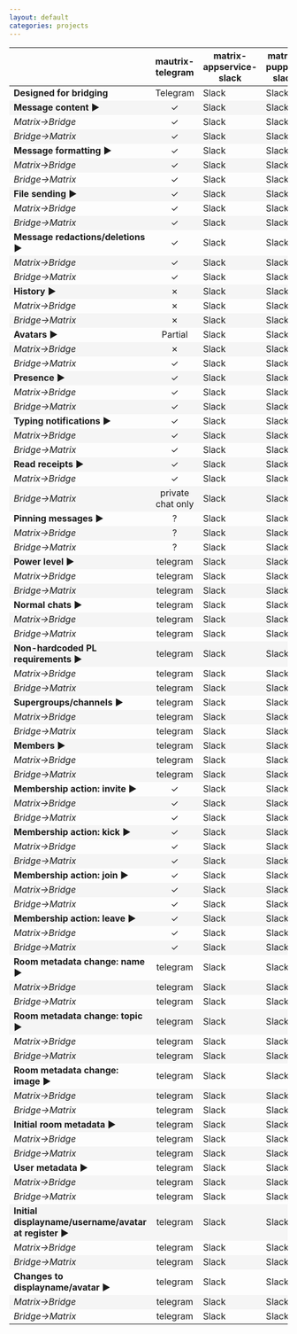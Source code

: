 ```yaml
---
layout: default
categories: projects
---
```


<style>
table {
    width: 100%
}

table tr td {
    width: 8%
}

table tr td:nth-child(1) {
    width: 18% !important;
}

#document table:first-of-type tr td:nth-child(1) {
  white-space: &#10007;wrap;
}

table tr:nth-child(even) {
  background-color: #f5f5f5;
}

table:nth-of-type(2) tr:nth-child(5)  {
    font-size: small;
}

.green {
    color: #78A830;
    font-weight: bold;
     font-size: x-large;
}
.orange {
    color: #F0A800;
}
.red {
    color: #D84830;
}
small {
    font-size: small;
    font-weight: normal;
}
h2 {
    padding-top: 10px;
}
.bridge-detail {
    display: none;
    text-align: centre;
}

.bridge-detail td:first-child {
    text-align: center;
}
</style>

<script>
var firstCol;
jQuery(document).ready(function() {
    firstCol = jQuery("td:nth-child(1)");
    firstCol.each(function( index ) {
        if (firstCol[index].children[0].nodeName === "STRONG") {
            jQuery(this).click(toggleChildren);
        } else if (firstCol[index].children[0].nodeName === "EM") {
            jQuery(firstCol[index].parentElement).addClass("bridge-detail");
        }
    });

    jQuery("td").each(function( index ) {
        var text = jQuery( this ).text();
        if (text.startsWith("Yes") || text.startsWith("✓")) {
            jQuery(this).addClass("green");
        }
        if (text.match(/Build from source|WIP|Predefined|Images|Partial|Text only/))
        {
            jQuery(this).addClass("orange");
        }
        if (text === "No" || text.startsWith("✗")) {
            jQuery(this).addClass("red");
        }
    });
});

function toggleChildren(e, index) {
    var label = jQuery(e.currentTarget.children[0]);
    var labelHtml = label.html();
    if(labelHtml.indexOf("▶") !== -1) {
        label.html(labelHtml.replace("▶", "▼"));
    } else {
        label.html(labelHtml.replace("▼", "▶"));
    }

    var nextTr = jQuery(e.currentTarget.parentElement).next();
    if (nextTr.children()[0].children[0].nodeName === "EM") {
        nextTr.toggle();
    } else {
        return;
    }
    var nextNextTr = nextTr.next();
    if (nextNextTr.children()[0].children[0].nodeName === "EM") {
        nextNextTr.toggle();
    }
}

</script>

|                                                                   | mautrix-telegram|matrix-appservice-slack|matrix-puppet-slack|matrix-appservice-irc|matrix-appservice-discord|mautrix-whatsapp|matrix-appservice-email|matrix-appservice-gitter|
|    ---                                                            |         :---:   |                  ---  |              ---  |              ---    |                  ---    |        ---     |                  ---  |                  ---   |
|**Designed for bridging**                                          |         Telegram|                  Slack|              Slack|                  IRC|                  discord|        whatsapp|                  email|                  gitter|
|**Message content &#x25B6;**                                       |         &#10003;|                  Slack|              Slack|                  IRC|                  discord|        whatsapp|                  email|                  gitter|
|*Matrix->Bridge*                                                   |         &#10003;|                  Slack|              Slack|                  IRC|                  discord|        whatsapp|                  email|                  gitter|
|*Bridge->Matrix*                                                   |         &#10003;|                  Slack|              Slack|                  IRC|                  discord|        whatsapp|                  email|                  gitter|
|**Message formatting &#x25B6;**                                    |         &#10003;|                  Slack|              Slack|                  IRC|                  discord|        whatsapp|                  email|                  gitter|
|*Matrix->Bridge*                                                   |         &#10003;|                  Slack|              Slack|                  IRC|                  discord|        whatsapp|                  email|                  gitter|
|*Bridge->Matrix*                                                   |         &#10003;|                  Slack|              Slack|                  IRC|                  discord|        whatsapp|                  email|                  gitter|
|**File sending &#x25B6;**                                          |         &#10003;|                  Slack|              Slack|                  IRC|                  discord|        whatsapp|                  email|                  gitter|
|*Matrix->Bridge*                                                   |         &#10003;|                  Slack|              Slack|                  IRC|                  discord|        whatsapp|                  email|                  gitter|
|*Bridge->Matrix*                                                   |         &#10003;|                  Slack|              Slack|                  IRC|                  discord|        whatsapp|                  email|                  gitter|
|**Message redactions/deletions &#x25B6;**                          |         &#10003;|                  Slack|              Slack|                  IRC|                  discord|        whatsapp|                  email|                  gitter|
|*Matrix->Bridge*                                                   |         &#10003;|                  Slack|              Slack|                  IRC|                  discord|        whatsapp|                  email|                  gitter|
|*Bridge->Matrix*                                                   |         &#10003;|                  Slack|              Slack|                  IRC|                  discord|        whatsapp|                  email|                  gitter|
|**History &#x25B6;**                                               |         &#10007;|                  Slack|              Slack|                  IRC|                  discord|        whatsapp|                  email|                  gitter|
|*Matrix->Bridge*                                                   |         &#10007;|                  Slack|              Slack|                  IRC|                  discord|        whatsapp|                  email|                  gitter|
|*Bridge->Matrix*                                                   |         &#10007;|                  Slack|              Slack|                  IRC|                  discord|        whatsapp|                  email|                  gitter|
|**Avatars &#x25B6;**                                               |         Partial |                  Slack|              Slack|                  IRC|                  discord|        whatsapp|                  email|                  gitter|
|*Matrix->Bridge*                                                   |         &#10007;|                  Slack|              Slack|                  IRC|                  discord|        whatsapp|                  email|                  gitter|
|*Bridge->Matrix*                                                   |         &#10003;|                  Slack|              Slack|                  IRC|                  discord|        whatsapp|                  email|                  gitter|
|**Presence &#x25B6;**                                              |         &#10003;|                  Slack|              Slack|                  IRC|                  discord|        whatsapp|                  email|                  gitter|
|*Matrix->Bridge*                                                   |         &#10003;|                  Slack|              Slack|                  IRC|                  discord|        whatsapp|                  email|                  gitter|
|*Bridge->Matrix*                                                   |         &#10003;|                  Slack|              Slack|                  IRC|                  discord|        whatsapp|                  email|                  gitter|
|**Typing notifications &#x25B6;**                                  |         &#10003;|                  Slack|              Slack|                  IRC|                  discord|        whatsapp|                  email|                  gitter|
|*Matrix->Bridge*                                                   |         &#10003;|                  Slack|              Slack|                  IRC|                  discord|        whatsapp|                  email|                  gitter|
|*Bridge->Matrix*                                                   |         &#10003;|                  Slack|              Slack|                  IRC|                  discord|        whatsapp|                  email|                  gitter|
|**Read receipts &#x25B6;**                                         |         &#10003;|                  Slack|              Slack|                  IRC|                  discord|        whatsapp|                  email|                  gitter|
|*Matrix->Bridge*                                                   |         &#10003;|                  Slack|              Slack|                  IRC|                  discord|        whatsapp|                  email|                  gitter|
|*Bridge->Matrix*                                                   |private chat only|                  Slack|              Slack|                  IRC|                  discord|        whatsapp|                  email|                  gitter|
|**Pinning messages &#x25B6;**                                      |         ?       |                  Slack|              Slack|                  IRC|                  discord|        whatsapp|                  email|                  gitter|
|*Matrix->Bridge*                                                   |         ?       |                  Slack|              Slack|                  IRC|                  discord|        whatsapp|                  email|                  gitter|
|*Bridge->Matrix*                                                   |         ?       |                  Slack|              Slack|                  IRC|                  discord|        whatsapp|                  email|                  gitter|
|**Power level &#x25B6;**                                           |         telegram|                  Slack|              Slack|                  IRC|                  discord|        whatsapp|                  email|                  gitter|
|*Matrix->Bridge*                                                   |         telegram|                  Slack|              Slack|                  IRC|                  discord|        whatsapp|                  email|                  gitter|
|*Bridge->Matrix*                                                   |         telegram|                  Slack|              Slack|                  IRC|                  discord|        whatsapp|                  email|                  gitter|
|**Normal chats &#x25B6;**                                          |         telegram|                  Slack|              Slack|                  IRC|                  discord|        whatsapp|                  email|                  gitter|
|*Matrix->Bridge*                                                   |         telegram|                  Slack|              Slack|                  IRC|                  discord|        whatsapp|                  email|                  gitter|
|*Bridge->Matrix*                                                   |         telegram|                  Slack|              Slack|                  IRC|                  discord|        whatsapp|                  email|                  gitter|
|**Non-hardcoded PL requirements &#x25B6;**                         |         telegram|                  Slack|              Slack|                  IRC|                  discord|        whatsapp|                  email|                  gitter|
|*Matrix->Bridge*                                                   |         telegram|                  Slack|              Slack|                  IRC|                  discord|        whatsapp|                  email|                  gitter|
|*Bridge->Matrix*                                                   |         telegram|                  Slack|              Slack|                  IRC|                  discord|        whatsapp|                  email|                  gitter|
|**Supergroups/channels &#x25B6;**                                  |         telegram|                  Slack|              Slack|                  IRC|                  discord|        whatsapp|                  email|                  gitter|
|*Matrix->Bridge*                                                   |         telegram|                  Slack|              Slack|                  IRC|                  discord|        whatsapp|                  email|                  gitter|
|*Bridge->Matrix*                                                   |         telegram|                  Slack|              Slack|                  IRC|                  discord|        whatsapp|                  email|                  gitter|
|**Members &#x25B6;**                                               |         telegram|                  Slack|              Slack|                  IRC|                  discord|        whatsapp|                  email|                  gitter|
|*Matrix->Bridge*                                                   |         telegram|                  Slack|              Slack|                  IRC|                  discord|        whatsapp|                  email|                  gitter|
|*Bridge->Matrix*                                                   |         telegram|                  Slack|              Slack|                  IRC|                  discord|        whatsapp|                  email|                  gitter|
|**Membership action: invite &#x25B6;**                             |         &#10003;|                  Slack|              Slack|                  IRC|                  discord|        whatsapp|                  email|                  gitter|
|*Matrix->Bridge*                                                   |         &#10003;|                  Slack|              Slack|                  IRC|                  discord|        whatsapp|                  email|                  gitter|
|*Bridge->Matrix*                                                   |         &#10003;|                  Slack|              Slack|                  IRC|                  discord|        whatsapp|                  email|                  gitter|
|**Membership action: kick &#x25B6;**                               |         &#10003;|                  Slack|              Slack|                  IRC|                  discord|        whatsapp|                  email|                  gitter|
|*Matrix->Bridge*                                                   |         &#10003;|                  Slack|              Slack|                  IRC|                  discord|        whatsapp|                  email|                  gitter|
|*Bridge->Matrix*                                                   |         &#10003;|                  Slack|              Slack|                  IRC|                  discord|        whatsapp|                  email|                  gitter|
|**Membership action: join &#x25B6;**                               |         &#10003;|                  Slack|              Slack|                  IRC|                  discord|        whatsapp|                  email|                  gitter|
|*Matrix->Bridge*                                                   |         &#10003;|                  Slack|              Slack|                  IRC|                  discord|        whatsapp|                  email|                  gitter|
|*Bridge->Matrix*                                                   |         &#10003;|                  Slack|              Slack|                  IRC|                  discord|        whatsapp|                  email|                  gitter|
|**Membership action: leave &#x25B6;**                              |         &#10003;|                  Slack|              Slack|                  IRC|                  discord|        whatsapp|                  email|                  gitter|
|*Matrix->Bridge*                                                   |         &#10003;|                  Slack|              Slack|                  IRC|                  discord|        whatsapp|                  email|                  gitter|
|*Bridge->Matrix*                                                   |         &#10003;|                  Slack|              Slack|                  IRC|                  discord|        whatsapp|                  email|                  gitter|
|**Room metadata change: name &#x25B6;**                            |         telegram|                  Slack|              Slack|                  IRC|                  discord|        whatsapp|                  email|                  gitter|
|*Matrix->Bridge*                                                   |         telegram|                  Slack|              Slack|                  IRC|                  discord|        whatsapp|                  email|                  gitter|
|*Bridge->Matrix*                                                   |         telegram|                  Slack|              Slack|                  IRC|                  discord|        whatsapp|                  email|                  gitter|
|**Room metadata change: topic &#x25B6;**                           |         telegram|                  Slack|              Slack|                  IRC|                  discord|        whatsapp|                  email|                  gitter|
|*Matrix->Bridge*                                                   |         telegram|                  Slack|              Slack|                  IRC|                  discord|        whatsapp|                  email|                  gitter|
|*Bridge->Matrix*                                                   |         telegram|                  Slack|              Slack|                  IRC|                  discord|        whatsapp|                  email|                  gitter|
|**Room metadata change: image &#x25B6;**                           |         telegram|                  Slack|              Slack|                  IRC|                  discord|        whatsapp|                  email|                  gitter|
|*Matrix->Bridge*                                                   |         telegram|                  Slack|              Slack|                  IRC|                  discord|        whatsapp|                  email|                  gitter|
|*Bridge->Matrix*                                                   |         telegram|                  Slack|              Slack|                  IRC|                  discord|        whatsapp|                  email|                  gitter|
|**Initial room metadata &#x25B6;**                                 |         telegram|                  Slack|              Slack|                  IRC|                  discord|        whatsapp|                  email|                  gitter|
|*Matrix->Bridge*                                                   |         telegram|                  Slack|              Slack|                  IRC|                  discord|        whatsapp|                  email|                  gitter|
|*Bridge->Matrix*                                                   |         telegram|                  Slack|              Slack|                  IRC|                  discord|        whatsapp|                  email|                  gitter|
|**User metadata &#x25B6;**                                         |         telegram|                  Slack|              Slack|                  IRC|                  discord|        whatsapp|                  email|                  gitter|
|*Matrix->Bridge*                                                   |         telegram|                  Slack|              Slack|                  IRC|                  discord|        whatsapp|                  email|                  gitter|
|*Bridge->Matrix*                                                   |         telegram|                  Slack|              Slack|                  IRC|                  discord|        whatsapp|                  email|                  gitter|
|**Initial displayname/username/avatar at register &#x25B6;**       |         telegram|                  Slack|              Slack|                  IRC|                  discord|        whatsapp|                  email|                  gitter|
|*Matrix->Bridge*                                                   |         telegram|                  Slack|              Slack|                  IRC|                  discord|        whatsapp|                  email|                  gitter|
|*Bridge->Matrix*                                                   |         telegram|                  Slack|              Slack|                  IRC|                  discord|        whatsapp|                  email|                  gitter|
|**Changes to displayname/avatar &#x25B6;**                         |         telegram|                  Slack|              Slack|                  IRC|                  discord|        whatsapp|                  email|                  gitter|
|*Matrix->Bridge*                                                   |         telegram|                  Slack|              Slack|                  IRC|                  discord|        whatsapp|                  email|                  gitter|
|*Bridge->Matrix*                                                   |         telegram|                  Slack|              Slack|                  IRC|                  discord|        whatsapp|                  email|                  gitter|
